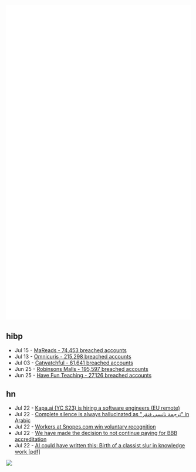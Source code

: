![Metrics](https://raw.githubusercontent.com/phixion/phixion/master/metrics.svg)

## hibp

<!--
for https://github.com/phixion/phixion/blob/main/.github/workflows/feeds.yml
-->
<!--START_SECTION:haveibeenpwnd-->
- Jul 15 - [MaReads - 74,453 breached accounts](https://haveibeenpwned.com/Breach/MaReads)
- Jul 13 - [Omnicuris - 215,298 breached accounts](https://haveibeenpwned.com/Breach/Omnicuris)
- Jul 03 - [Catwatchful - 61,641 breached accounts](https://haveibeenpwned.com/Breach/Catwatchful)
- Jun 25 - [Robinsons Malls - 195,597 breached accounts](https://haveibeenpwned.com/Breach/RobinsonsMalls)
- Jun 25 - [Have Fun Teaching - 27,126 breached accounts](https://haveibeenpwned.com/Breach/HaveFunTeaching)
<!--END_SECTION:haveibeenpwnd-->

## hn

<!--
for https://github.com/phixion/phixion/blob/main/.github/workflows/feeds.yml
-->
<!--START_SECTION:hn-->
- Jul 22 - [Kapa.ai (YC S23) is hiring a software engineers (EU remote)](https://www.ycombinator.com/companies/kapa-ai/jobs/JPE2ofG-software-engineer-full-stack)
- Jul 22 - [Complete silence is always hallucinated as "ترجمة نانسي قنقر" in Arabic](https://github.com/openai/whisper/discussions/2608)
- Jul 22 - [Workers at Snopes.com win voluntary recognition](https://newsguild.org/workers-at-snopes-com-win-voluntary-union-recognition/)
- Jul 22 - [We have made the decision to not continue paying for BBB accreditation](https://mycherrytree.com/blogs/news/why-we-have-made-the-decision-to-not-continue-paying-for-accreditation-from-the-better-business-bureau-bbb)
- Jul 22 - [AI could have written this: Birth of a classist slur in knowledge work [pdf]](https://advait.org/files/sarkar_2025_ai_shaming.pdf)
<!--END_SECTION:hn-->

<!--
for https://yhype.me
-->
![](https://hit.yhype.me/github/profile?user_id=13013670)
